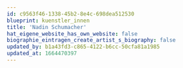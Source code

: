 ```yaml
---
id: c9563f46-1338-45b2-8e4c-698dea512530
blueprint: kuenstler_innen
title: 'Nadin Schumacher'
hat_eigene_website_has_own_website: false
biographie_eintragen_create_artist_s_biography: false
updated_by: b1a43fd3-c865-4122-b6cc-50cfa81a1985
updated_at: 1664470397
---
```

